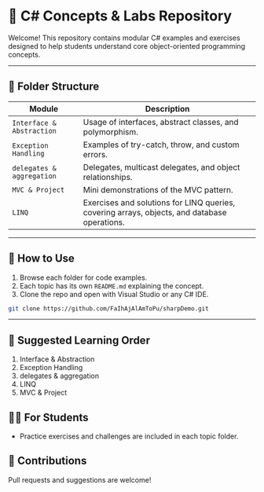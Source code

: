 # 🎯 C# Concepts & Labs Repository

Welcome! This repository contains modular C# examples and exercises designed to help students understand core object-oriented programming concepts.

---

## 📁 Folder Structure

| Module                         | Description                                      |
|-------------------------------|--------------------------------------------------|
| `Interface & Abstraction`     | Usage of interfaces, abstract classes, and polymorphism. |
| `Exception Handling`          | Examples of try-catch, throw, and custom errors. |
| `delegates & aggregation`     | Delegates, multicast delegates, and object relationships. |
| `MVC & Project`               | Mini demonstrations of the MVC pattern. |
| `LINQ`                        | Exercises and solutions for LINQ queries, covering arrays, objects, and database operations. |

---

## 📘 How to Use

1. Browse each folder for code examples.
2. Each topic has its own `README.md` explaining the concept.
3. Clone the repo and open with Visual Studio or any C# IDE.

```bash
git clone https://github.com/FaIhAjAlAmToPu/sharpDemo.git
```

---

## 🧪 Suggested Learning Order
1. Interface & Abstraction
2. Exception Handling
3. delegates & aggregation
4. LINQ
5. MVC & Project

## 👨‍🏫 For Students
- Practice exercises and challenges are included in each topic folder.

## 🙌 Contributions
Pull requests and suggestions are welcome!